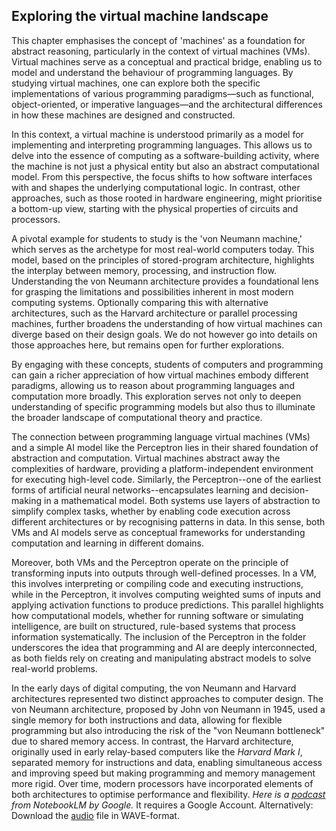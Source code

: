 
## Exploring the virtual machine landscape

This chapter emphasises the concept of 'machines' as a foundation for abstract reasoning, particularly
in the context of virtual machines (VMs). Virtual machines serve as a conceptual and practical bridge,
enabling us to model and understand the behaviour of programming languages. By studying virtual machines,
one can explore both the specific implementations of various programming paradigms—such as functional,
object-oriented, or imperative languages—and the architectural differences in how these machines are
designed and constructed.

In this context, a virtual machine is understood primarily as a model for implementing and interpreting
programming languages. This allows us to delve into the essence of computing as a software-building
activity, where the machine is not just a physical entity but also an abstract computational model.
From this perspective, the focus shifts to how software interfaces with and shapes the underlying
computational logic. In contrast, other approaches, such as those rooted in hardware engineering,
might prioritise a bottom-up view, starting with the physical properties of circuits and processors.

A pivotal example for students to study is the 'von Neumann machine,' which serves as the archetype
for most real-world computers today. This model, based on the principles of stored-program architecture,
highlights the interplay between memory, processing, and instruction flow. Understanding the von Neumann
architecture provides a foundational lens for grasping the limitations and possibilities inherent in most
modern computing systems. Optionally comparing this with alternative architectures, such as the Harvard
architecture or parallel processing machines, further broadens the understanding of how virtual machines
can diverge based on their design goals. We do not however go into details on those approaches here,
but remains open for further explorations.

By engaging with these concepts, students of computers and programming can gain a richer appreciation
of how virtual machines embody different paradigms, allowing us to reason about programming languages
and computation more broadly. This exploration serves not only to deepen understanding of specific
programming models but also thus to illuminate the broader landscape of computational theory and practice.

The connection between programming language virtual machines (VMs) and a simple AI model like the
Perceptron lies in their shared foundation of abstraction and computation. Virtual machines abstract
away the complexities of hardware, providing a platform-independent environment for executing high-level
code. Similarly, the Perceptron--one of the earliest forms of artificial neural networks--encapsulates
learning and decision-making in a mathematical model. Both systems use layers of abstraction to simplify
complex tasks, whether by enabling code execution across different architectures or by recognising
patterns in data. In this sense, both VMs and AI models serve as conceptual frameworks for understanding
computation and learning in different domains.

Moreover, both VMs and the Perceptron operate on the principle of transforming inputs into outputs
through well-defined processes. In a VM, this involves interpreting or compiling code and executing
instructions, while in the Perceptron, it involves computing weighted sums of inputs and applying
activation functions to produce predictions. This parallel highlights how computational models, whether
for running software or simulating intelligence, are built on structured, rule-based systems that process
information systematically. The inclusion of the Perceptron in the folder underscores the idea that
programming and AI are deeply interconnected, as both fields rely on creating and manipulating abstract
models to solve real-world problems.

In the early days of digital computing, the von Neumann and Harvard architectures represented two distinct
approaches to computer design. The von Neumann architecture, proposed by John von Neumann in 1945, used a
single memory for both instructions and data, allowing for flexible programming but also introducing the
risk of the "von Neumann bottleneck" due to shared memory access. In contrast, the Harvard architecture,
originally used in early relay-based computers like the *Harvard Mark I*, separated memory for instructions
and data, enabling simultaneous access and improving speed but making programming and memory management
more rigid. Over time, modern processors have incorporated elements of both architectures to optimise
performance and flexibility.
*Here is a [podcast](https://notebooklm.google.com/notebook/917c93b8-780e-48d1-adcf-8533ee83a56f/audio)
from NotebookLM by Google.* It requires a Google Account.
Alternatively: Download the [audio](MEMVONNEUMANN.wav) file in WAVE-format.
